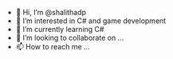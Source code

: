 - 👋 Hi, I’m @shalithadp
- 👀 I’m interested in C# and game development
- 🌱 I’m currently learning C#
- 💞️ I’m looking to collaborate on ...
- 📫 How to reach me ...

<!---
shalithadp/shalithadp is a ✨ special ✨ repository because its `README.md` (this file) appears on your GitHub profile.
You can click the Preview link to take a look at your changes.
--->

